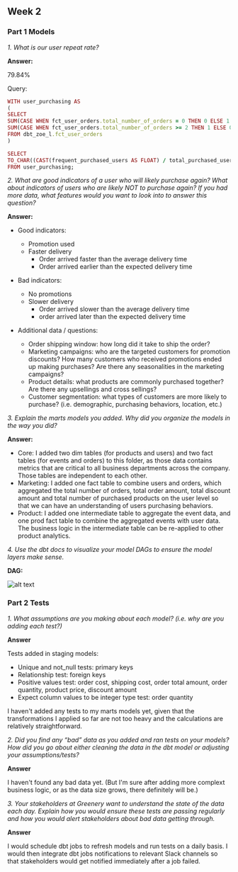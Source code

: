## Week 2 

### Part 1 Models 

*1. What is our user repeat rate?*

 **Answer:**
 
 79.84%

Query:
```ruby
WITH user_purchasing AS
(
SELECT 
SUM(CASE WHEN fct_user_orders.total_number_of_orders = 0 THEN 0 ELSE 1 END) AS total_purchased_users,
SUM(CASE WHEN fct_user_orders.total_number_of_orders >= 2 THEN 1 ELSE 0 END) AS frequent_purchased_users
FROM dbt_zoe_l.fct_user_orders
) 

SELECT 
TO_CHAR((CAST(frequent_purchased_users AS FLOAT) / total_purchased_users)*100, 'fm00D00%') AS repeat_rate
FROM user_purchasing;
```


*2. What are good indicators of a user who will likely purchase again? What about indicators of users who are likely NOT to purchase again? If you had more data, what features would you want to look into to answer this question?*

**Answer:**

* Good indicators: 
  * Promotion used
  * Faster delivery
    * Order arrived faster than the average delivery time
    * Order arrived earlier than the expected delivery time

* Bad indicators:
  * No promotions
  * Slower delivery
    * Order arrived slower than the average delivery time
    * order arrived later than the expected delivery time

* Additional data / questions:
  * Order shipping window: how long did it take to ship the order?
  * Marketing campaigns: who are the targeted customers for promotion discounts? How many customers who received promotions ended up making purchases? Are there any seasonalities in the marketing campaigns? 
  * Product details: what products are commonly purchased together? Are there any upsellings and cross sellings?
  * Customer segmentation: what types of customers are more likely to purchase? (i.e. demographic, purchasing behaviors, location, etc.)



*3. Explain the marts models you added. Why did you organize the models in the way you did?*

**Answer:**

* Core: I added two dim tables (for products and users) and two fact tables (for events and orders) to this folder, as those data contains metrics that are critical to all business departments across the company. Those tables are independent to each other. 
* Marketing: I added one fact table to combine users and orders, which aggregated the total number of orders, total order amount, total discount amount and total number of purchased products on the user level so that we can have an understanding of users purchasing behaviors. 
* Product: I added one intermediate table to aggregate the event data, and one prod fact table to combine the aggregated events with user data. The business logic in the intermediate table can be re-applied to other product analytics. 


*4. Use the dbt docs to visualize your model DAGs to ensure the model layers make sense.*

**DAG:**

![alt text](https://github.com/zoee-liang/course-dbt/blob/main/greenery/DAG_1.png?raw=true)


### Part 2 Tests

*1. What assumptions are you making about each model? (i.e. why are you adding each test?)*

**Answer**

Tests added in staging models: 
* Unique and not_null tests: primary keys
* Relationship test: foreign keys 
* Positive values test: order cost, shipping cost, order total amount, order quantity, product price, discount amount
* Expect column values to be integer type test: order quantity

I haven't added any tests to my marts models yet, given that the transformations I applied so far are not too heavy and the calculations are relatively straightforward. 

*2. Did you find any “bad” data as you added and ran tests on your models? How did you go about either cleaning the data in the dbt model or adjusting your assumptions/tests?*

**Answer**

I haven't found any bad data yet. (But I'm sure after adding more complext business logic, or as the data size grows, there definitely will be.) 

*3. Your stakeholders at Greenery want to understand the state of the data each day. Explain how you would ensure these tests are passing regularly and how you would alert stakeholders about bad data getting through.*

**Answer**

I would schedule dbt jobs to refresh models and run tests on a daily basis. I would then integrate dbt jobs notifications to relevant Slack channels so that stakeholders would get notified immediately after a job failed.  
